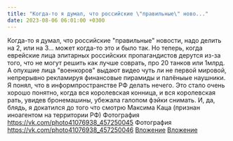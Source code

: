 ```yaml
---
title: "Когда-то я думал, что российские \"правильные\" ново..."
date: 2023-08-06 06:01:00 +0300
---
```


Когда-то я думал, что российские "правильные" новости, надо делить на 2, или на 3... может когда-то это и было так. Но теперь, когда еврейские лица элитарных российских пропагандистов дерутся из-за того, что не могут решить как лучше соврать, про 20 танков или 1млрд. А опухшие лица "военкоров" выдают видео чуть ли не первой мировой, непрерывно рекламируя финансовые пирамиды и палёныые наушники. Я понял, что в информпространстве РФ делать нечего. Это стало очень хорошо понятно, когда вся королевская конница, и вся королевская рать, увидев бронемашины, убежала галопом фэйки снимать.
И, да, блядь, я докатился до того что смотрю Максима Каца (признан иноагентом на территории РФ)
Фотография
<a class="vk-attach" href="https://vk.com/photo41076938_457250045">https://vk.com/photo41076938_457250045</a>
Фотография
<a class="vk-attach" href="https://vk.com/photo41076938_457250046">https://vk.com/photo41076938_457250046</a>
<a class="vk-attach" href="https://vk.com/photo41076938_457250045">Вложение</a>
<a class="vk-attach" href="https://vk.com/photo41076938_457250046">Вложение</a>
